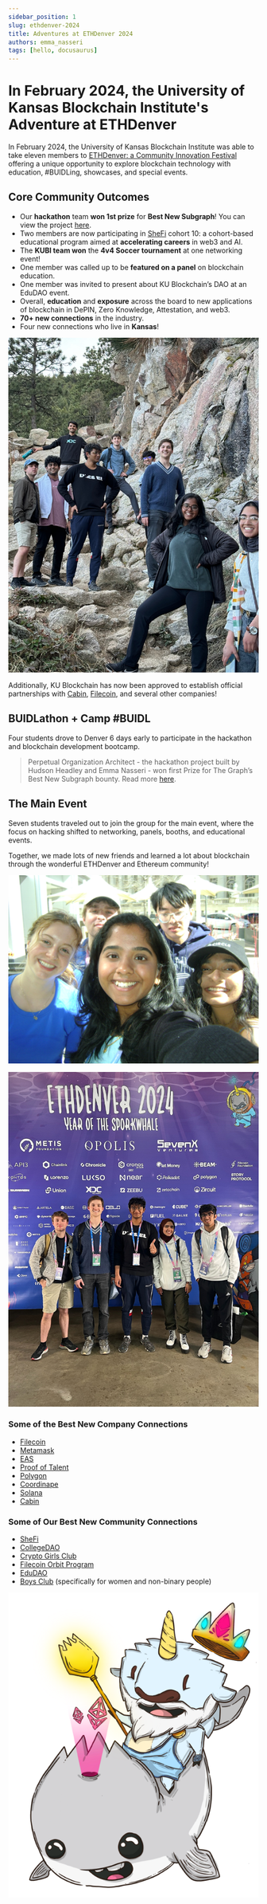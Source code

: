 ```yaml
---
sidebar_position: 1
slug: ethdenver-2024
title: Adventures at ETHDenver 2024
authors: emma_nasseri
tags: [hello, docusaurus]
---
```


# In February 2024, the University of Kansas Blockchain Institute's Adventure at ETHDenver

In February 2024, the University of Kansas Blockchain Institute was able to take eleven members to [ETHDenver: a Community Innovation Festival](https://www.ethdenver.com/) offering a unique opportunity to explore blockchain technology with education, #BUIDLing, showcases, and special events.

## Core Community Outcomes

- Our **hackathon** team **won 1st prize** for **Best New Subgraph**! You can view the project [here](https://devfolio.co/projects/perpetual-organization-architect-d9bb).
- Two members are now participating in [SheFi](https://www.shefi.org/) cohort 10: a cohort-based educational program aimed at **accelerating careers** in web3 and AI.
- The **KUBI team won** the **4v4 Soccer tournament** at one networking event!
- One member was called up to be **featured on a panel** on blockchain education.
- One member was invited to present about KU Blockchain’s DAO at an EduDAO event.
- Overall, **education** and **exposure** across the board to new applications of blockchain in DePIN, Zero Knowledge, Attestation, and web3.
- **70+ new connections** in the industry.
- Four new connections who live in **Kansas**!

![On the last day, the team took a break from the networking and hacking to enjoy beautiful Colorado!](hiking_kubi.jpg)

Additionally, KU Blockchain has now been approved to establish official partnerships with [Cabin](https://cabin.city/), [Filecoin](https://filecoin.io/), and several other companies!

## BUIDLathon + Camp #BUIDL

Four students drove to Denver 6 days early to participate in the hackathon and blockchain development bootcamp.

> Perpetual Organization Architect - the hackathon project built by Hudson Headley and Emma Nasseri - won first Prize for The Graph’s Best New Subgraph bounty. Read more [here](https://devfolio.co/projects/perpetual-organization-architect-d9bb).

## The Main Event

Seven students traveled out to join the group for the main event, where the focus on hacking shifted to networking, panels, booths, and educational events.

Together, we made lots of new friends and learned a lot about blockchain through the wonderful ETHDenver and Ethereum community!

![AB3E4F1D-36CF-4B15-BFA2-0E69E1934167.JPG](networking.jpg)

![A37A47C7-561A-4ECD-B738-FC5187EBDA5B.JPG](friends_at_conference.jpg)

### Some of the Best New Company Connections

- [Filecoin](https://filecoin.io/)
- [Metamask](https://metamask.io/)
- [EAS](https://attest.sh/)
- [Proof of Talent](https://proofoftalent.co/home/crypto-recruiters)
- [Polygon](https://polygon.technology/polygon-pos)
- [Coordinape](https://coordinape.com/)
- [Solana](https://solana.com/)
- [Cabin](https://cabin.city/)

### Some of Our Best New Community Connections

- [SheFi](https://www.shefi.org/)
- [CollegeDAO](https://collegedao.io/)
- [Crypto Girls Club](https://www.cryptogirlsclub.org/)
- [Filecoin Orbit Program](https://filecoin.io/blog/posts/orbit-community-program/)
- [EduDAO](https://www.edudao.io/)
- [Boys Club](https://www.boysclub.vip/) (specifically for women and non-binary people)

![Untitled](bufficorn.png)
